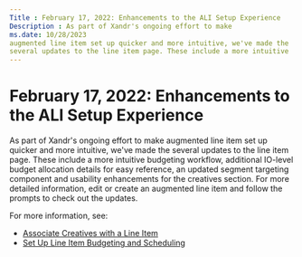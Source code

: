 ```yaml
---
Title : February 17, 2022: Enhancements to the ALI Setup Experience
Description : As part of Xandr's ongoing effort to make
ms.date: 10/28/2023
augmented line item set up quicker and more intuitive, we've made the
several updates to the line item page. These include a more intuitive
---
```



# February 17, 2022: Enhancements to the ALI Setup Experience



As part of Xandr's ongoing effort to make
augmented line item set up quicker and more intuitive, we've made the
several updates to the line item page. These include a more intuitive
budgeting workflow, additional IO-level budget allocation details for
easy reference, an updated segment targeting component and usability
enhancements for the creatives section. For more detailed information,
edit or create an augmented line item
and follow the prompts to check out the updates.

For more information, see:

- <a href="associate-creatives-with-a-line-item.md" class="xref"
  title="From the Creatives section, you can associate creatives with an augmented line item (ALI), schedule when the creatives will serve, determine how the creatives will rotate through line item inventory, and optionally add creative landing page URLs.">Associate
  Creatives with a Line Item</a>
- <a href="set-up-line-item-budgeting-and-scheduling.md" class="xref"
  title="You can add revenue type, payment model, budget, flight, daily pacing allocation, underspend catch-up, and daypart details for the line item.">Set
  Up Line Item Budgeting and Scheduling</a>




